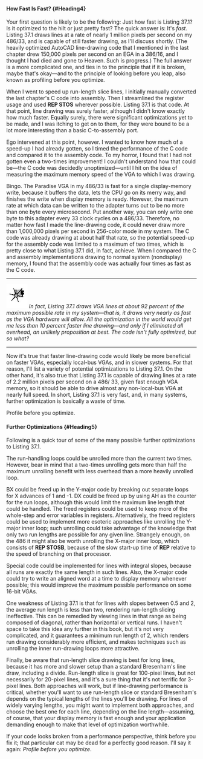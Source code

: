 #### How Fast Is Fast? {#Heading4}

Your first question is likely to be the following: Just how fast is
Listing 37.1? Is it optimized to the hilt or just pretty fast? The quick
answer is: It's *fast*. Listing 37.1 draws lines at a rate of nearly 1
million pixels per second on my 486/33, and is capable of still faster
drawing, as I'll discuss shortly. (The heavily optimized AutoCAD
line-drawing code that I mentioned in the last chapter drew 150,000
pixels per second on an EGA in a 386/16, and I thought I had died and
gone to Heaven. Such is progress.) The full answer is a more complicated
one, and ties in to the principle that if it is broken, maybe that's
okay—and to the principle of looking before you leap, also known as
profiling before you optimize.

When I went to speed up run-length slice lines, I initially manually
converted the last chapter's C code into assembly. Then I streamlined
the register usage and used **REP STOS** wherever possible. Listing 37.1
is that code. At that point, line drawing was surely faster, although I
didn't know exactly how much faster. Equally surely, there were
significant optimizations yet to be made, and I was itching to get on to
them, for they were bound to be a lot more interesting than a basic
C-to-assembly port.

Ego intervened at this point, however. I wanted to know how much of a
speed-up I had already gotten, so I timed the performance of the C code
and compared it to the assembly code. To my horror, I found that I had
not gotten even a two-times improvement! I couldn't understand how that
could be—the C code was decidedly unoptimized—until I hit on the idea of
measuring the maximum memory speed of the VGA to which I was drawing.

Bingo. The Paradise VGA in my 486/33 is fast for a single display-memory
write, because it buffers the data, lets the CPU go on its merry way,
and finishes the write when display memory is ready. However, the
maximum rate at which data can be written to the adapter turns out to be
no more than one byte every microsecond. Put another way, you can only
write one byte to this adapter every 33 clock cycles on a 486/33.
Therefore, no matter how fast I made the line-drawing code, it could
never draw more than 1,000,000 pixels per second in 256-color mode in my
system. The C code was already drawing at about half that rate, so the
potential speed-up for the assembly code was limited to a maximum of two
times, which is pretty close to what Listing 37.1 did, in fact, achieve.
When I compared the C and assembly implementations drawing to normal
system (nondisplay) memory, I found that the assembly code was actually
four times as fast as the C code.

  ------------------- ------------------------------------------------------------------------------------------------------------------------------------------------------------------------------------------------------------------------------------------------------------------------------------------------------------------------------------------------------------------------------------------
  ![](images/i.jpg)   *In fact, Listing 37.1 draws VGA lines at about 92 percent of the maximum possible rate in my system—that is, it draws very nearly as fast as the VGA hardware will allow. All the optimization in the world would get me less than 10 percent faster line drawing—and only if I eliminated all overhead, an unlikely proposition at best. The code isn't fully optimized, but so what?*
  ------------------- ------------------------------------------------------------------------------------------------------------------------------------------------------------------------------------------------------------------------------------------------------------------------------------------------------------------------------------------------------------------------------------------

Now it's true that faster line-drawing code would likely be more
beneficial on faster VGAs, especially local-bus VGAs, and in slower
systems. For that reason, I'll list a variety of potential optimizations
to Listing 37.1. On the other hand, it's also true that Listing 37.1 is
capable of drawing lines at a rate of 2.2 million pixels per second on a
486/ 33, given fast enough VGA memory, so it should be able to drive
almost any non-local-bus VGA at nearly full speed. In short, Listing
37.1 is very fast, and, in many systems, further optimization is
basically a waste of time.

Profile before you optimize.

#### Further Optimizations {#Heading5}

Following is a quick tour of some of the many possible further
optimizations to Listing 37.1.

The run-handling loops could be unrolled more than the current two
times. However, bear in mind that a two-times unrolling gets more than
half the maximum unrolling benefit with less overhead than a more
heavily unrolled loop.

BX could be freed up in the Y-major code by breaking out separate loops
for X advances of 1 and -1. DX could be freed up by using AH as the
counter for the run loops, although this would limit the maximum line
length that could be handled. The freed registers could be used to keep
more of the whole-step and error variables in registers. Alternatively,
the freed registers could be used to implement more esoteric approaches
like unrolling the Y-major inner loop; such unrolling could take
advantage of the knowledge that only two run lengths are possible for
any given line. Strangely enough, on the 486 it might also be worth
unrolling the X-major inner loop, which consists of **REP STOSB**,
because of the slow start-up time of **REP** relative to the speed of
branching on that processor.

Special code could be implemented for lines with integral slopes,
because all runs are exactly the same length in such lines. Also, the
X-major code could try to write an aligned word at a time to display
memory whenever possible; this would improve the maximum possible
performance on some 16-bit VGAs.

One weakness of Listing 37.1 is that for lines with slopes between 0.5
and 2, the average run length is less than two, rendering run-length
slicing ineffective. This can be remedied by viewing lines in that range
as being composed of diagonal, rather than horizontal or vertical runs.
I haven't space to take this idea any further in this book, but it's not
very complicated, and it guarantees a minimum run length of 2, which
renders run drawing considerably more efficient, and makes techniques
such as unrolling the inner run-drawing loops more attractive.

Finally, be aware that run-length slice drawing is best for long lines,
because it has more and slower setup than a standard Bresenham's line
draw, including a divide. Run-length slice is great for 100-pixel lines,
but not necessarily for 20-pixel lines, and it's a sure thing that it's
not terrific for 3-pixel lines. Both approaches will work, but if
line-drawing performance is critical, whether you'll want to use
run-length slice or standard Bresenham's depends on the typical lengths
of the lines you'll be drawing. For lines of widely varying lengths, you
might want to implement both approaches, and choose the best one for
each line, depending on the line length—assuming, of course, that your
display memory is fast enough and your application demanding enough to
make that level of optimization worthwhile.

If your code looks broken from a performance perspective, think before
you fix it; that particular cat may be dead for a perfectly good reason.
I'll say it again: *Profile before you optimize*.
